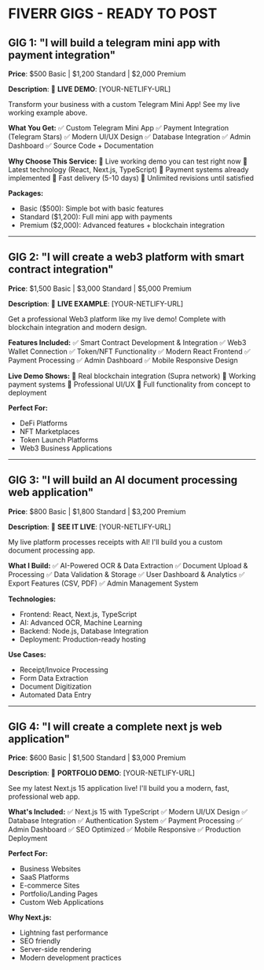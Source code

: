 # FIVERR GIGS - READY TO POST

## GIG 1: "I will build a telegram mini app with payment integration"
**Price**: $500 Basic | $1,200 Standard | $2,000 Premium

**Description**:
🚀 **LIVE DEMO**: [YOUR-NETLIFY-URL]

Transform your business with a custom Telegram Mini App! See my live working example above.

**What You Get:**
✅ Custom Telegram Mini App
✅ Payment Integration (Telegram Stars)
✅ Modern UI/UX Design
✅ Database Integration
✅ Admin Dashboard
✅ Source Code + Documentation

**Why Choose This Service:**
🎯 Live working demo you can test right now
🎯 Latest technology (React, Next.js, TypeScript)
🎯 Payment systems already implemented
🎯 Fast delivery (5-10 days)
🎯 Unlimited revisions until satisfied

**Packages:**
- Basic ($500): Simple bot with basic features
- Standard ($1,200): Full mini app with payments
- Premium ($2,000): Advanced features + blockchain integration

---

## GIG 2: "I will create a web3 platform with smart contract integration"  
**Price**: $1,500 Basic | $3,000 Standard | $5,000 Premium

**Description**:
🚀 **LIVE EXAMPLE**: [YOUR-NETLIFY-URL]

Get a professional Web3 platform like my live demo! Complete with blockchain integration and modern design.

**Features Included:**
✅ Smart Contract Development & Integration
✅ Web3 Wallet Connection
✅ Token/NFT Functionality
✅ Modern React Frontend
✅ Payment Processing
✅ Admin Dashboard
✅ Mobile Responsive Design

**Live Demo Shows:**
🎯 Real blockchain integration (Supra network)
🎯 Working payment systems
🎯 Professional UI/UX
🎯 Full functionality from concept to deployment

**Perfect For:**
- DeFi Platforms
- NFT Marketplaces  
- Token Launch Platforms
- Web3 Business Applications

---

## GIG 3: "I will build an AI document processing web application"
**Price**: $800 Basic | $1,800 Standard | $3,200 Premium

**Description**:
🚀 **SEE IT LIVE**: [YOUR-NETLIFY-URL]

My live platform processes receipts with AI! I'll build you a custom document processing app.

**What I Build:**
✅ AI-Powered OCR & Data Extraction
✅ Document Upload & Processing
✅ Data Validation & Storage
✅ User Dashboard & Analytics
✅ Export Features (CSV, PDF)
✅ Admin Management System

**Technologies:**
- Frontend: React, Next.js, TypeScript
- AI: Advanced OCR, Machine Learning
- Backend: Node.js, Database Integration
- Deployment: Production-ready hosting

**Use Cases:**
- Receipt/Invoice Processing
- Form Data Extraction
- Document Digitization
- Automated Data Entry

---

## GIG 4: "I will create a complete next js web application"
**Price**: $600 Basic | $1,500 Standard | $3,000 Premium

**Description**:
🚀 **PORTFOLIO DEMO**: [YOUR-NETLIFY-URL]

See my latest Next.js 15 application live! I'll build you a modern, fast, professional web app.

**What's Included:**
✅ Next.js 15 with TypeScript
✅ Modern UI/UX Design
✅ Database Integration
✅ Authentication System
✅ Payment Processing
✅ Admin Dashboard
✅ SEO Optimized
✅ Mobile Responsive
✅ Production Deployment

**Perfect For:**
- Business Websites
- SaaS Platforms
- E-commerce Sites
- Portfolio/Landing Pages
- Custom Web Applications

**Why Next.js:**
- Lightning fast performance
- SEO friendly
- Server-side rendering
- Modern development practices
